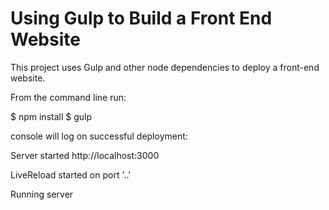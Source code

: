 # Using Gulp to Build a Front End Website

This project uses Gulp and other node dependencies to deploy a front-end website.

From the command line run:

$ npm install
$ gulp

console will log on successful deployment:

Server started http://localhost:3000

LiveReload started on port '..'

Running server
